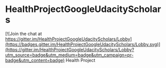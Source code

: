 # HealthProjectGoogleUdacityScholars

[![Join the chat at https://gitter.im/HealthProjectGoogleUdacityScholars/Lobby](https://badges.gitter.im/HealthProjectGoogleUdacityScholars/Lobby.svg)](https://gitter.im/HealthProjectGoogleUdacityScholars/Lobby?utm_source=badge&utm_medium=badge&utm_campaign=pr-badge&utm_content=badge)
Health Project 

